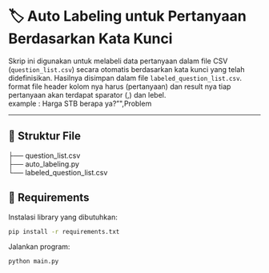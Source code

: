 # 🏷️ Auto Labeling untuk Pertanyaan Berdasarkan Kata Kunci

Skrip ini digunakan untuk melabeli data pertanyaan dalam file CSV (`question_list.csv`) secara otomatis berdasarkan kata kunci yang telah didefinisikan. Hasilnya disimpan dalam file `labeled_question_list.csv`.
format file header kolom nya harus (pertanyaan) dan result nya tiap pertanyaan akan terdapat sparator (,) dan lebel.
<br>example :
Harga STB berapa ya?”",Problem


---

## 📂 Struktur File
├── question_list.csv <br>
├── auto_labeling.py <br>
└── labeled_question_list.csv <br>


## 🧰 Requirements

Instalasi library yang dibutuhkan:

```bash
pip install -r requirements.txt
```

Jalankan program:

```bash
python main.py
```
